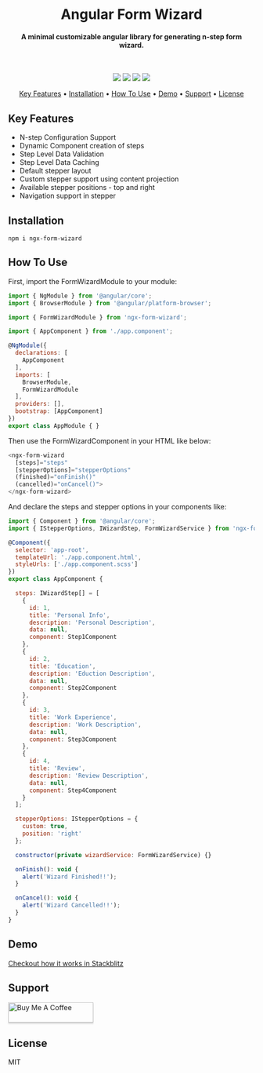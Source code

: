 <h1 align="center">
  Angular Form Wizard
</h1>

<h4 align="center">
A minimal customizable angular library for generating n-step form wizard.
</h4>

<br>

<p align="center">
  <a>
    <img src="https://forthebadge.com/images/badges/made-with-typescript.svg" />
  </a>
  <a>
    <img src="https://forthebadge.com/images/badges/open-source.svg" />
  </a>
  <a>
    <img src="https://forthebadge.com/images/badges/powered-by-coffee.svg" />
  </a>
  <a>
    <img src="https://forthebadge.com/images/badges/built-with-love.svg" />
  </a>
</p>

<p align="center">
  <a href="#key-features">Key Features</a> •
  <a href="#installation">Installation</a> •
  <a href="#how-to-use">How To Use</a> •
  <a href="#demo">Demo</a> •
  <a href="#support">Support</a> •
  <a href="#license">License</a>
</p>


## Key Features

- N-step Configuration Support
- Dynamic Component creation of steps
- Step Level Data Validation
- Step Level Data Caching
- Default stepper layout
- Custom stepper support using content projection
- Available stepper positions - top and right
- Navigation support in stepper


## Installation

```
npm i ngx-form-wizard
```


## How To Use

First, import the FormWizardModule to your module:

```js
import { NgModule } from '@angular/core';
import { BrowserModule } from '@angular/platform-browser';

import { FormWizardModule } from 'ngx-form-wizard';

import { AppComponent } from './app.component';

@NgModule({
  declarations: [
    AppComponent
  ],
  imports: [
    BrowserModule,
    FormWizardModule
  ],
  providers: [],
  bootstrap: [AppComponent]
})
export class AppModule { }
```

Then use the FormWizardComponent in your HTML like below:

```js
<ngx-form-wizard
  [steps]="steps"
  [stepperOptions]="stepperOptions"
  (finished)="onFinish()"
  (cancelled)="onCancel()">
</ngx-form-wizard>
```

And declare the steps and stepper options in your components like:

```js
import { Component } from '@angular/core';
import { IStepperOptions, IWizardStep, FormWizardService } from 'ngx-form-wizard';

@Component({
  selector: 'app-root',
  templateUrl: './app.component.html',
  styleUrls: ['./app.component.scss']
})
export class AppComponent {

  steps: IWizardStep[] = [
    {
      id: 1,
      title: 'Personal Info',
      description: 'Personal Description',
      data: null,
      component: Step1Component
    },
    {
      id: 2,
      title: 'Education',
      description: 'Eduction Description',
      data: null,
      component: Step2Component
    },
    {
      id: 3,
      title: 'Work Experience',
      description: 'Work Description',
      data: null,
      component: Step3Component
    },
    {
      id: 4,
      title: 'Review',
      description: 'Review Description',
      data: null,
      component: Step4Component
    }
  ];

  stepperOptions: IStepperOptions = {
    custom: true,
    position: 'right'
  };

  constructor(private wizardService: FormWizardService) {}

  onFinish(): void {
    alert('Wizard Finished!!');
  }

  onCancel(): void {
    alert('Wizard Cancelled!!');
  } 
}
```


## Demo

<a href="https://stackblitz.com/edit/ngx-form-wizard-demo" target="_blank"> Checkout how it works in Stackblitz </a>

## Support

<a href="https://www.buymeacoffee.com/rohtashsethi" target="_blank"><img src="https://www.buymeacoffee.com/assets/img/custom_images/purple_img.png" alt="Buy Me A Coffee" style="height: 41px !important;width: 174px !important;box-shadow: 0px 3px 2px 0px rgba(190, 190, 190, 0.5) !important;-webkit-box-shadow: 0px 3px 2px 0px rgba(190, 190, 190, 0.5) !important;" ></a>


## License

MIT
